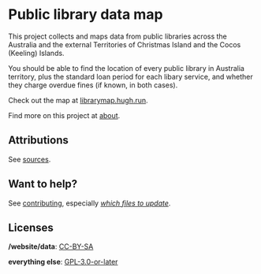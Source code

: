 # Public library data map

This project collects and maps data from public libraries across the Australia and the external Territories of Christmas Island and the Cocos (Keeling) Islands.

You should be able to find the location of every public library in Australia territory, plus the standard loan period for each libary service, and whether they charge overdue fines (if known, in both cases).

Check out the map at [librarymap.hugh.run](https://librarymap.hugh.run).

Find more on this project at [about](about.md).

## Attributions

See [sources](sources.md).

## Want to help?

See [contributing](contributing.md), especially *[which files to update](https://github.com/hughrun/public_library_map/blob/master/contributing.md#which-files-to-update)*.

## Licenses

**/website/data**: [CC-BY-SA](https://creativecommons.org/licenses/by-sa/4.0/)

**everything else**: [GPL-3.0-or-later](https://www.gnu.org/licenses/gpl-3.0.txt)